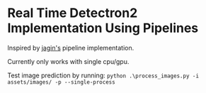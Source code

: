 # Real Time Detectron2 Implementation Using Pipelines

Inspired by [jagin's](https://github.com/jagin/detectron2-pipeline) pipeline implementation.
 
Currently only works with single cpu/gpu.

Test image prediction by running:
```python .\process_images.py -i assets/images/ -p --single-process```